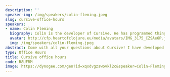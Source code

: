 ```yaml
---
description: ''
speaker-img: /img/speakers/colin-fleming.jpeg
slug: cursive-office-hours
speakers:
- name: Colin Fleming
  biography: Colin is the developer of Cursive. He has programmed things for a long time now, in a bunch of different programming languages. When he's not hacking on Cursive, he's mostly climbing in the hills nearby.
  avatar: http://cfp.heartofclojure.eu/media/avatars/IMG_3175_CZSAe6P.jpeg
  img: /img/speakers/colin-fleming.jpeg
abstract: Come with all your questions about Cursive! I have developed Cursive from the very start, and I'd love to hear your questions, see how you're using Cursive and (hopefully!) help you with any problems you're experiencing. Whether you're an experienced Cursive user, an experienced Emacs user curious about why anyone might want to use anything else, or anywhere in between those two points, I'd love to hear from you and help with any issues you're experiencing.
type: Office Hours
title: Cursive office hours
code: R8UFRM
image: https://dynogee.com/gen?id=xqxdvgzswovkl2c&speaker=Colin+Fleming&title=Cursive+office+hours&type=Office+Hours&img=https%3A//2024.heartofclojure.eu/img/speakers/colin-fleming.jpeg%3Fv%3D1725345969848
---
```

